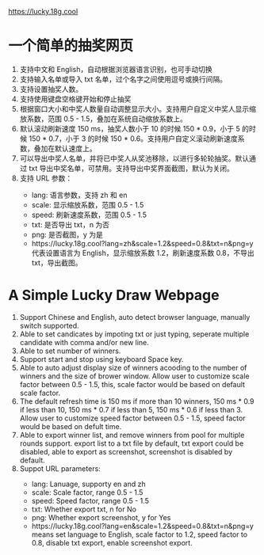 https://lucky.18g.cool

<h1>一个简单的抽奖网页</h1>

<ol>
  <li>支持中文和 English，自动根据浏览器语言识别，也可手动切换</li>
  <li>支持输入名单或导入 txt 名单，过个名字之间使用逗号或换行间隔。</li>
  <li>支持设置抽奖人数。</li>
  <li>支持使用键盘空格键开始和停止抽奖</li>
  <li>根据窗口大小和中奖人数量自动调整显示大小。支持用户自定义中奖人显示缩放系数，范围 0.5 - 1.5，叠加在系统自动缩放系数上。</li>
  <li>默认滚动刷新速度 150 ms，抽奖人数小于 10 的时候 150 * 0.9，小于 5 的时候 150 * 0.7，小于 3 的时候 150 * 0.6。支持用户自定义滚动刷新速度系数，叠加在默认速度上。</li>
  <li>可以导出中奖人名单，并将已中奖人从奖池移除，以进行多轮轮抽奖。默认通过 txt 导出中奖名单，可禁用。支持导出中奖界面截图，默认为关闭。</li>
  <li>支持 URL 参数：</li>
  <ul>
    <li>lang: 语言参数，支持 zh 和 en</li>
    <li>scale: 显示缩放系数，范围 0.5 - 1.5</li>
    <li>speed: 刷新速度系数，范围 0.5 - 1.5</li>
    <li>txt: 是否导出 txt，n 为否</li>
    <li>png: 是否截图，y 为是</li>
    <li>https://lucky.18g.cool?lang=zh&scale=1.2&speed=0.8&txt=n&png=y 代表设置语言为 English，显示缩放系数 1.2，刷新速度系数 0.8，不导出 txt，导出截图。</li>
  </ul>
</ol>


<h1>A Simple Lucky Draw Webpage</h1>

<ol>
  <li>Support Chinese and English, auto detect browser language, manually switch supported.</li>
  <li>Able to set candicates by impoting txt or just typing, seperate multiple candidate with comma and/or new line.</li>
  <li>Able to set number of winners.</li>
  <li>Support start and stop using keyboard Space key.</li>
  <li>Able to auto adjust display size of winners acooding to the number of winners and the size of brower window. Allow user to customize scale factor between 0.5 - 1.5, this, scale factor would be based on default scale factor.</li>
  <li>The default refresh time is 150 ms if more than 10 winners, 150 ms * 0.9 if less than 10, 150 ms * 0.7 if less than 5, 150 ms * 0.6 if less than 3. Allow user to customize speed factor between 0.5 - 1.5, speed factor would be based on defult time.</li>
  <li>Able to export winner list, and remove winners from pool for multiple rounds support. export list to a txt file by default, txt export could be disabled, able to export as screenshot, screenshot is disabled by default.</li>
  <li>Suppot URL parameters:</li>
  <ul>
    <li>lang: Lanuage, supporty en and zh</li>
    <li>scale: Scale factor, range 0.5 - 1.5</li>
    <li>speed: Speed factor, range 0.5 - 1.5</li>
    <li>txt: Whether export txt, n for No</li>
    <li>png: Whether export screenshot, y for Yes</li>
    <li>https://lucky.18g.cool?lang=en&scale=1.2&speed=0.8&txt=n&png=y means set language to English, scale factor to 1.2, speed factor to 0.8, disable txt export, enable screenshot export.</li>
  </ul>
</ol>
